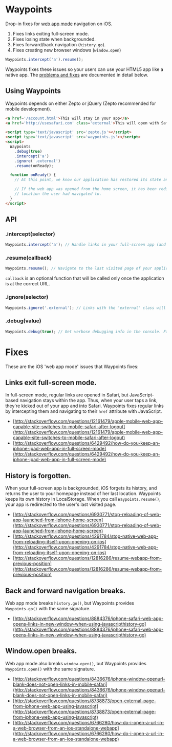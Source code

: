 # Waypoints

Drop-in fixes for [web app mode](http://developer.apple.com/library/ios/#DOCUMENTATION/AppleApplications/Reference/SafariWebContent/ConfiguringWebApplications/ConfiguringWebApplications.html) navigation on iOS.

  1. Fixes links exiting full-screen mode.
  2. Fixes losing state when backgrounded.
  3. Fixes forward/back navigation (`history.go`).
  3. Fixes creating new browser windows (`window.open`)

```js
Waypoints.intercept('a').resume();
```

Waypoints fixes these issues so your users can use your HTML5 app like a native app.
The [problems and fixes](#fixes) are documented in detail below.

## Using Waypoints

Waypoints depends on either Zepto or jQuery (Zepto recommended for mobile development).

```html
<a href='/account.html'>This will stay in your app</a>
<a href='http://usesafari.com' class='external'>This will open with Safari</a>

<script type='text/javascript' src='zepto.js'></script>
<script type='text/javascript' src='waypoints.js'></script>
<script>
  Waypoints
    .debug(true)
    .intercept('a')
    .ignore('.external')
    .resume(onReady);

  function onReady() {
    // At this point, we know our application has restored its state and is in the right place.

    // If the web app was opened from the home screen, it has been redirected to the last
    // location the user had navigated to.
  }
</script>
```

## API

### .intercept(selector)

```js
Waypoints.intercept('a'); // Handle links in your full-screen app (and not in Safari)
```

### .resume(callback)

```js
Waypoints.resume(); // Navigate to the last visited page of your application
```
`callback` is an optional function that will be called only once the application is at the correct URL.

### .ignore(selector)

```js
Waypoints.ignore('.external'); // Links with the 'external' class will be ignored by Waypoints
```

### .debug(value)

```js
Waypoints.debug(true); // Get verbose debugging info in the console. False by default
```

# Fixes

These are the iOS 'web app mode' issues that Waypoints fixes:

## Links exit full-screen mode.
In full-screen mode, regular links are opened in Safari, but JavaScript-based navigation stays within the app.
Thus, when your user taps a link, they're kicked out of your app and into Safari.
Waypoints fixes regular links by intercepting them and navigating to their `href` attribute with JavaScript.

* [http://stackoverflow.com/questions/12161479/apple-mobile-web-app-capable-site-switches-to-mobile-safari-after-logout](http://stackoverflow.com/questions/12161479/apple-mobile-web-app-capable-site-switches-to-mobile-safari-after-logout)
* [http://stackoverflow.com/questions/6429492/how-do-you-keep-an-iphone-ipad-web-app-in-full-screen-mode](http://stackoverflow.com/questions/6429492/how-do-you-keep-an-iphone-ipad-web-app-in-full-screen-mode)

## History is forgotten.
When your full-screen app is backgrounded, iOS forgets its history, and returns the user to your homepage instead of her last location.
Waypoints keeps its own history in LocalStorage. When you call `Waypoints.resume()`, your app is redirected to the user's last visited page.

* [http://stackoverflow.com/questions/6930771/stop-reloading-of-web-app-launched-from-iphone-home-screen](http://stackoverflow.com/questions/6930771/stop-reloading-of-web-app-launched-from-iphone-home-screen)
* [http://stackoverflow.com/questions/4291784/stop-native-web-app-from-reloading-itself-upon-opening-on-ios](http://stackoverflow.com/questions/4291784/stop-native-web-app-from-reloading-itself-upon-opening-on-ios)
* [http://stackoverflow.com/questions/12816286/resume-webapp-from-previous-position](http://stackoverflow.com/questions/12816286/resume-webapp-from-previous-position)

## Back and forward navigation breaks.
Web app mode breaks `history.go()`, but Waypoints provides `Waypoints.go()` with the same signature.

* [http://stackoverflow.com/questions/8884376/iphone-safari-web-app-opens-links-in-new-window-when-using-javascripthistory-go](http://stackoverflow.com/questions/8884376/iphone-safari-web-app-opens-links-in-new-window-when-using-javascripthistory-go)

## Window.open breaks.
Web app mode also breaks `window.open()`, but Waypoints provides `Waypoints.open()` with the same signature.

* [http://stackoverflow.com/questions/8436676/iphone-window-openurl-blank-does-not-open-links-in-mobile-safari](http://stackoverflow.com/questions/8436676/iphone-window-openurl-blank-does-not-open-links-in-mobile-safari)
* [http://stackoverflow.com/questions/8738873/open-external-page-from-iphone-web-app-using-javascript](http://stackoverflow.com/questions/8738873/open-external-page-from-iphone-web-app-using-javascript)
* [http://stackoverflow.com/questions/6766280/how-do-i-open-a-url-in-a-web-browser-from-an-ios-standalone-webapp](http://stackoverflow.com/questions/6766280/how-do-i-open-a-url-in-a-web-browser-from-an-ios-standalone-webapp)

